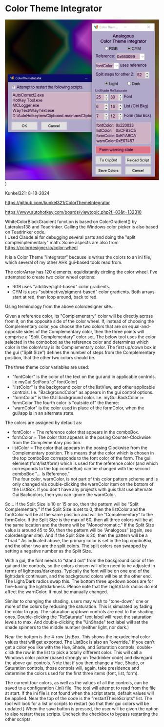 # Color Theme Integrator

![Screenshot of main window](https://github.com/kunkel321/ColorThemeIntegrator/blob/main/ColorThemeIntScreenShot.png))

Kunkel321: 8-18-2024

https://github.com/kunkel321/ColorThemeIntegrator

https://www.autohotkey.com/boards/viewtopic.php?f=83&t=132310

WhiteColorBlackGradient function is based on ColorGradient() by Lateralus138 and Teadrinker. 
Calling the Windows color picker is also based on Teadrinker code.  
I Used Claude.ai for debugging several parts and doing the "split complemplementary" math. 
Some aspects are also from https://colordesigner.io/color-wheel

It is a Color Theme "Integrator" because is writes the colors to an ini file, which several of my other AHK gui-based tools read from.  

The colorArray has 120 elements, equidistantly circling the color wheel.  I've attempted to create two color wheel options:
* RGB uses "additive/light-based" color gradients.
* CYM is uses "subtractive/pigment-based" color gradients.
Both arrays start at red, then loop around, back to red.

Using terminology from the above colordesigner site...

Given a reference color, its "Complementary" color will be directly across from it, on the opposite side of the color wheel.  If, instead of choosing the Complementary color, you choose the two colors that are on equal-and-opposite sides of the Complementary color, then the three points will comprise a "Split Complementary" color set.  The below tool uses the color selected in the combobox as the reference color and determines which color in the colorArray is its Complementary color.  The first up/down box in the gui (“Split Size”) defines the number of steps from the Complementary position, that the other two colors should be.  

The three theme color variables are used:
* "fontColor" is the color of the text on the gui and in applicable controls.  I.e myGui.SetFont("c" fontColor)
* "listColor" is the background color of the listView, and other applicable controls.  I.e. "BackgroundColor" as appears in the gui control options. 
* "formColor" is the GUI background color.  I.e. myGui.BackColor := formColor
The fourth color is "outside of" the theme:
* "warnColor" is the color used in place of the formColor, when the gui/app is in an alternate state. 

The colors are assigned by default as:  
* fontColor = The reference color that appears in the comboBox.
* formColor = The color that appears in the posing Counter-Clockwise from the Complementary position. 
* listColor = The color that appears in the posing Clockwise from the Complementary position. 
This means that the color which is chosen in the top comboBox corresponds to the font color of the form.  The gui element (font/list/form) which is used for the reference color (and which corresponds to the top comboBox) can be changed with the second comboBox "... Is Reference."   
The four color, warnColor, is not part of this color pattern scheme and is only changed via double-clicking the warnColor item on the bottom of the ListBox.  If you don't have any projects with guis that use alternate Gui Backcolors, then you can ignore the warnColor. 

So… If the Split Size is 10 or 15 or so, then the pattern will be “Split Complementary.”  If the Split Size is set to 0, then the listColor and the fontColor will be at the same position and will be "Complementary" to the formColor.   If the Split Size is the max of 60, then all three colors will be at the same location and the theme will be "Monochromatic."  If the Split Size value is around 45 to 50, then the pattern will be “Analogous” (again, see colordesigner site).  And if the Split Size is 20, then the pattern will be a “Triad.”   As indicated above, the primary color is set in the top comboBox, and the other two are the split colors.  The split colors can swapped by setting a negative number as the Split Size.

With a gui, the font needs to “stand out” from the background color of the gui and the controls, so the  colors chosen will often need to be adjusted in terms of lightness/darkness.  Typically the font will be on one end of the light/dark continuum, and the background colors will be at the other end.  The Light/Dark radios swap this.  The bottom three up/down boxes are for fine-tuning the light/darkness. Please note that the Light/Dark radios do not affect the warnColor.  It must be manually changed. 

Similar to changing the shading, users may wish to "tone-down" one or more of the colors by reducing the saturation.  This is simulated by fading the color to gray.  The saturation up/down controls are next to the shading ones. Double-clicking the "ReSaturate" text label will reset the saturation levels to max.  And double-clicking the "UnShade" text label will set the shade spinners to the middle number (neither light, nor dark.)

Near the bottom is the 4-row ListBox.  This shows the hexadecimal color values that will get exported.   The ListBox is also an "override."  If you can't get a color you like with the Hue, Shade, and Saturation controls, double-click the row in the list to pick a totally different color.  This will call a Windows color picker (based strongly on Teadrinker code) and disregard the above gui controls.  Note that if you then change a Hue, Shade, or Saturation controls, those controls will, again, take presidence and determine the colors used for the first three items (font, list, form). 

The current four colors, as well as the values of all the controls, can be saved to a configuration (.ini) file.  The tool will attempt to read from the file at start.  If the ini file is not found when the script starts, default values will be applied.  Near the top of the code is the "restartTheseScripts" list.  The tool will look for a list or scripts to restart (so that their gui colors will be updated.)  When the save button is pressed, the user will be given the option to also restart these scripts.  Uncheck the checkbox to bypass restarting the other scripts. 
